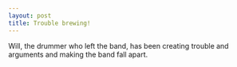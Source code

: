 ```yaml
---
layout: post
title: Trouble brewing!
---
```

Will, the drummer who left the band, has been creating trouble and arguments and making the band fall apart. 
